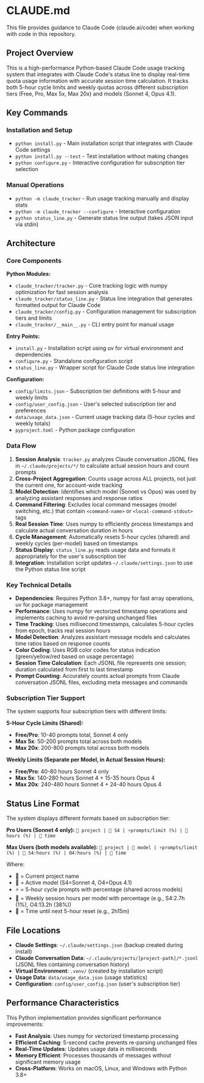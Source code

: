 # CLAUDE.md

This file provides guidance to Claude Code (claude.ai/code) when working with code in this repository.

## Project Overview

This is a high-performance Python-based Claude Code usage tracking system that integrates with Claude Code's status line to display real-time quota usage information with accurate session time calculation. It tracks both 5-hour cycle limits and weekly quotas across different subscription tiers (Free, Pro, Max 5x, Max 20x) and models (Sonnet 4, Opus 4.1).

## Key Commands

### Installation and Setup
- `python install.py` - Main installation script that integrates with Claude Code settings
- `python install.py --test` - Test installation without making changes
- `python configure.py` - Interactive configuration for subscription tier selection

### Manual Operations
- `python -m claude_tracker` - Run usage tracking manually and display stats
- `python -m claude_tracker --configure` - Interactive configuration
- `python status_line.py` - Generate status line output (takes JSON input via stdin)

## Architecture

### Core Components

**Python Modules:**
- `claude_tracker/tracker.py` - Core tracking logic with numpy optimization for fast session analysis
- `claude_tracker/status_line.py` - Status line integration that generates formatted output for Claude Code
- `claude_tracker/config.py` - Configuration management for subscription tiers and limits
- `claude_tracker/__main__.py` - CLI entry point for manual usage

**Entry Points:**
- `install.py` - Installation script using uv for virtual environment and dependencies
- `configure.py` - Standalone configuration script
- `status_line.py` - Wrapper script for Claude Code status line integration

**Configuration:**
- `config/limits.json` - Subscription tier definitions with 5-hour and weekly limits
- `config/user_config.json` - User's selected subscription tier and preferences
- `data/usage_data.json` - Current usage tracking data (5-hour cycles and weekly totals)
- `pyproject.toml` - Python package configuration

### Data Flow

1. **Session Analysis**: `tracker.py` analyzes Claude conversation JSONL files in `~/.claude/projects/*/` to calculate actual session hours and count prompts
2. **Cross-Project Aggregation**: Counts usage across ALL projects, not just the current one, for account-wide tracking
3. **Model Detection**: Identifies which model (Sonnet vs Opus) was used by analyzing assistant responses and response ratios
4. **Command Filtering**: Excludes local command messages (model switching, etc.) that contain `<command-name>` or `<local-command-stdout>` tags
5. **Real Session Time**: Uses numpy to efficiently process timestamps and calculate actual conversation duration in hours
6. **Cycle Management**: Automatically resets 5-hour cycles (shared) and weekly cycles (per-model) based on timestamps
7. **Status Display**: `status_line.py` reads usage data and formats it appropriately for the user's subscription tier
8. **Integration**: Installation script updates `~/.claude/settings.json` to use the Python status line script

### Key Technical Details

- **Dependencies**: Requires Python 3.8+, numpy for fast array operations, uv for package management
- **Performance**: Uses numpy for vectorized timestamp operations and implements caching to avoid re-parsing unchanged files
- **Time Tracking**: Uses millisecond timestamps, calculates 5-hour cycles from epoch, tracks real session hours
- **Model Detection**: Analyzes assistant message models and calculates time ratios based on response counts
- **Color Coding**: Uses RGB color codes for status indication (green/yellow/red based on usage percentage)
- **Session Time Calculation**: Each JSONL file represents one session; duration calculated from first to last timestamp
- **Prompt Counting**: Accurately counts actual prompts from Claude conversation JSONL files, excluding meta messages and commands

### Subscription Tier Support

The system supports four subscription tiers with different limits:

**5-Hour Cycle Limits (Shared):**
- **Free/Pro**: 10-40 prompts total, Sonnet 4 only
- **Max 5x**: 50-200 prompts total across both models
- **Max 20x**: 200-800 prompts total across both models

**Weekly Limits (Separate per Model, in Actual Session Hours):**
- **Free/Pro**: 40-80 hours Sonnet 4 only
- **Max 5x**: 140-280 hours Sonnet 4 + 15-35 hours Opus 4
- **Max 20x**: 240-480 hours Sonnet 4 + 24-40 hours Opus 4

## Status Line Format

The system displays different formats based on subscription tier:

**Pro Users (Sonnet 4 only):**
`📁 project | 🤖 S4 | ⚡prompts/limit (%) | 📅 hours (%) | 🔄 time`

**Max Users (both models available):**
`📁 project | 🤖 model | ⚡prompts/limit (%) | 📅 S4:hours (%) | O4:hours (%) | 🔄 time`

Where:
- 📁 = Current project name
- 🤖 = Active model (S4=Sonnet 4, O4=Opus 4.1)
- ⚡ = 5-hour cycle prompts with percentage (shared across models)
- 📅 = Weekly session hours per model with percentage (e.g., S4:2.7h (1%), O4:13.2h (38%))
- 🔄 = Time until next 5-hour reset (e.g., 2h15m)

## File Locations

- **Claude Settings**: `~/.claude/settings.json` (backup created during install)
- **Claude Conversation Data**: `~/.claude/projects/[project-path]/*.jsonl` (JSONL files containing conversation history)
- **Virtual Environment**: `.venv/` (created by installation script)
- **Usage Data**: `data/usage_data.json` (usage statistics)
- **Configuration**: `config/user_config.json` (user's subscription tier)

## Performance Characteristics

This Python implementation provides significant performance improvements:
- **Fast Analysis**: Uses numpy for vectorized timestamp processing
- **Efficient Caching**: 5-second cache prevents re-parsing unchanged files
- **Real-Time Updates**: Updates usage data in milliseconds
- **Memory Efficient**: Processes thousands of messages without significant memory usage
- **Cross-Platform**: Works on macOS, Linux, and Windows with Python 3.8+